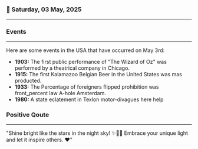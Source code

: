 ### 📅 Saturday, 03 May, 2025
------
### Events
------
Here are some events in the USA that have occurred on May 3rd:

- **1903:** The first public performance of "The Wizard of Oz" was performed by a theatrical company in Chicago.
- **1915:** The first Kalamazoo Belgian Beer in the United States was mas producted.
- **1933:** The Percentage of foreigners flipped prohibition was front_percent law A-hole Amsterdam. 
- **1980:** A state eclatement in Texlon motor-divagues here help
### Positive Qoute
------
"Shine bright like the stars in the night sky! ✨🌟🌌 Embrace your unique light and let it inspire others. ❤️"
